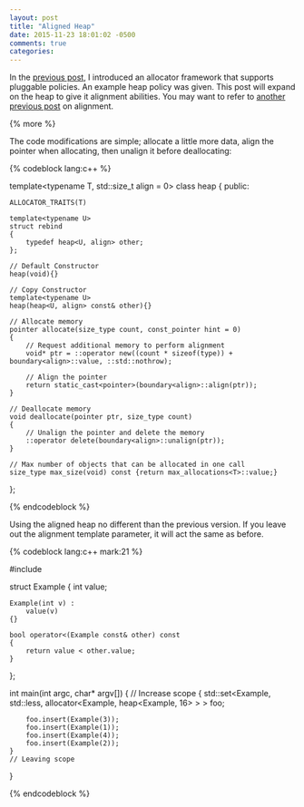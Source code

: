 ```yaml
---
layout: post
title: "Aligned Heap"
date: 2015-11-23 18:01:02 -0500
comments: true
categories: 
---
```


In the [previous post](http://jrruethe.github.io/blog/2015/11/22/allocators/), I introduced an allocator framework that supports pluggable policies. An example heap policy was given. 
This post will expand on the heap to give it alignment abilities. You may want to refer to [another previous post](http://jrruethe.github.io/blog/2015/08/23/placement-new/) on alignment.

{% more %}

The code modifications are simple; allocate a little more data, align the pointer when allocating, then unalign it before deallocating:

{% codeblock lang:c++ %}

template<typename T,
		 std::size_t align = 0>
class heap
{
public:

	ALLOCATOR_TRAITS(T)

	template<typename U>
	struct rebind
	{
		typedef heap<U, align> other;
	};

	// Default Constructor
	heap(void){}

	// Copy Constructor
	template<typename U>
	heap(heap<U, align> const& other){}

	// Allocate memory
	pointer allocate(size_type count, const_pointer hint = 0)
	{
		// Request additional memory to perform alignment
		void* ptr = ::operator new((count * sizeof(type)) + boundary<align>::value, ::std::nothrow);

		// Align the pointer
		return static_cast<pointer>(boundary<align>::align(ptr));
	}

	// Deallocate memory
	void deallocate(pointer ptr, size_type count)
	{
		// Unalign the pointer and delete the memory
		::operator delete(boundary<align>::unalign(ptr));
	}

	// Max number of objects that can be allocated in one call
	size_type max_size(void) const {return max_allocations<T>::value;}
};


{% endcodeblock %}

Using the aligned heap no different than the previous version. If you leave out the alignment template parameter, it will act the same as before.

{% codeblock lang:c++ mark:21 %}

#include <set>

struct Example
{
	int value;

	Example(int v) :
		value(v)
	{}

	bool operator<(Example const& other) const
	{
		return value < other.value;
	}
};

int main(int argc, char* argv[])
{
	// Increase scope
	{
		std::set<Example, std::less<Example>, allocator<Example, heap<Example, 16> > > foo;

		foo.insert(Example(3));
		foo.insert(Example(1));
		foo.insert(Example(4));
		foo.insert(Example(2));
	}
	// Leaving scope
}

{% endcodeblock %}
